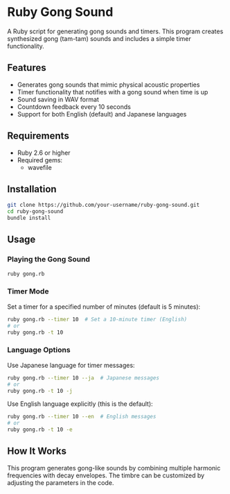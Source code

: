 # Ruby Gong Sound

A Ruby script for generating gong sounds and timers.
This program creates synthesized gong (tam-tam) sounds and includes a simple timer functionality.

## Features

- Generates gong sounds that mimic physical acoustic properties
- Timer functionality that notifies with a gong sound when time is up
- Sound saving in WAV format
- Countdown feedback every 10 seconds
- Support for both English (default) and Japanese languages

## Requirements

- Ruby 2.6 or higher
- Required gems:
  - wavefile

## Installation

```bash
git clone https://github.com/your-username/ruby-gong-sound.git
cd ruby-gong-sound
bundle install
```

## Usage

### Playing the Gong Sound

```bash
ruby gong.rb
```

### Timer Mode

Set a timer for a specified number of minutes (default is 5 minutes):

```bash
ruby gong.rb --timer 10  # Set a 10-minute timer (English)
# or
ruby gong.rb -t 10
```

### Language Options

Use Japanese language for timer messages:

```bash
ruby gong.rb --timer 10 --ja  # Japanese messages
# or
ruby gong.rb -t 10 -j
```

Use English language explicitly (this is the default):

```bash
ruby gong.rb --timer 10 --en  # English messages
# or
ruby gong.rb -t 10 -e
```

## How It Works

This program generates gong-like sounds by combining multiple harmonic frequencies with decay envelopes. The timbre can be customized by adjusting the parameters in the code.

